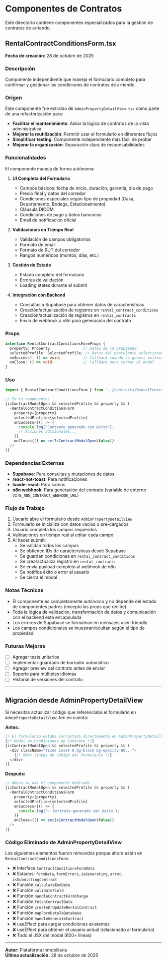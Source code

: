 # Componentes de Contratos

Este directorio contiene componentes especializados para la gestión de contratos de arriendo.

## RentalContractConditionsForm.tsx

**Fecha de creación:** 28 de octubre de 2025

### Descripción

Componente independiente que maneja el formulario completo para confirmar y gestionar las condiciones de contratos de arriendo.

### Origen

Este componente fue extraído de `AdminPropertyDetailView.tsx` como parte de una refactorización para:

- **Facilitar el mantenimiento**: Aislar la lógica de contratos de la vista administrativa
- **Mejorar la reutilización**: Permitir usar el formulario en diferentes flujos
- **Simplificar testing**: Componente independiente más fácil de probar
- **Mejorar la organización**: Separación clara de responsabilidades

### Funcionalidades

El componente maneja de forma autónoma:

1. **UI Completa del Formulario**
   - Campos básicos: fecha de inicio, duración, garantía, día de pago
   - Precio final y datos del corredor
   - Condiciones especiales según tipo de propiedad (Casa, Departamento, Bodega, Estacionamiento)
   - Cláusula DICOM
   - Condiciones de pago y datos bancarios
   - Email de notificación oficial

2. **Validaciones en Tiempo Real**
   - Validación de campos obligatorios
   - Formato de email
   - Formato de RUT del corredor
   - Rangos numéricos (montos, días, etc.)

3. **Gestión de Estado**
   - Estado completo del formulario
   - Errores de validación
   - Loading states durante el submit

4. **Integración con Backend**
   - Consultas a Supabase para obtener datos de características
   - Creación/actualización de registros en `rental_contract_conditions`
   - Creación/actualización de registros en `rental_contracts`
   - Envío de webhook a n8n para generación del contrato

### Props

```typescript
interface RentalContractConditionsFormProps {
  property: Property;              // Datos de la propiedad
  selectedProfile: SelectedProfile; // Datos del postulante seleccionado
  onSuccess?: () => void;          // Callback cuando se genera exitosamente
  onClose: () => void;             // Callback para cerrar el modal
}
```

### Uso

```typescript
import { RentalContractConditionsForm } from '../contracts/RentalContractConditionsForm';

// En tu componente:
{isContractModalOpen && selectedProfile && property && (
  <RentalContractConditionsForm
    property={property}
    selectedProfile={selectedProfile}
    onSuccess={() => {
      console.log('Contrato generado con éxito');
      // Acciones adicionales...
    }}
    onClose={() => setIsContractModalOpen(false)}
  />
)}
```

### Dependencias Externas

- **Supabase**: Para consultas y mutaciones de datos
- **react-hot-toast**: Para notificaciones
- **lucide-react**: Para iconos
- **n8n webhook**: Para generación del contrato (variable de entorno `VITE_N8N_CONTRACT_WEBHOOK_URL`)

### Flujo de Trabajo

1. Usuario abre el formulario desde `AdminPropertyDetailView`
2. Formulario se inicializa con datos vacíos o pre-cargados
3. Usuario completa los campos requeridos
4. Validaciones en tiempo real al editar cada campo
5. Al hacer submit:
   - Se validan todos los campos
   - Se obtienen IDs de características desde Supabase
   - Se guardan condiciones en `rental_contract_conditions`
   - Se crea/actualiza registro en `rental_contracts`
   - Se envía payload completo al webhook de n8n
   - Se notifica éxito o error al usuario
   - Se cierra el modal

### Notas Técnicas

- El componente es completamente autónomo y no depende del estado de componentes padres (excepto las props que recibe)
- Toda la lógica de validación, transformación de datos y comunicación con el backend está encapsulada
- Los errores de Supabase se formatean en mensajes user-friendly
- Los campos condicionales se muestran/ocultan según el tipo de propiedad

### Futuras Mejoras

- [ ] Agregar tests unitarios
- [ ] Implementar guardado de borrador automático
- [ ] Agregar preview del contrato antes de enviar
- [ ] Soporte para múltiples idiomas
- [ ] Historial de versiones del contrato

---

## Migración desde AdminPropertyDetailView

Si necesitas actualizar código que referenciaba el formulario en `AdminPropertyDetailView`, ten en cuenta:

**Antes:**
```typescript
// El formulario estaba incrustado directamente en AdminPropertyDetailView
{/* Modal de Condiciones de Contrato */}
{isContractModalOpen && selectedProfile && property && (
  <div className="fixed inset-0 bg-black bg-opacity-60...">
    {/* 600+ líneas de código del formulario */}
  </div>
)}
```

**Después:**
```typescript
// Ahora se usa el componente dedicado
{isContractModalOpen && selectedProfile && property && (
  <RentalContractConditionsForm
    property={property}
    selectedProfile={selectedProfile}
    onSuccess={() => {
      console.log('✅ Contrato generado con éxito');
    }}
    onClose={() => setIsContractModalOpen(false)}
  />
)}
```

### Código Eliminado de AdminPropertyDetailView

Los siguientes elementos fueron removidos porque ahora están en `RentalContractConditionsForm`:

- ❌ Interface `ContractConditionsFormData`
- ❌ Estados: `formData`, `formErrors`, `isGenerating`, `error`, `isSubmittingContract`
- ❌ Función `calculateEndDate`
- ❌ Función `validateField`
- ❌ Función `handleContractFormChange`
- ❌ Función `fetchContractData`
- ❌ Función `createOrUpdateRentalContract`
- ❌ Función `mapFormDataToDatabase`
- ❌ Función `handleGenerateContract`
- ❌ useEffect para cargar condiciones existentes
- ❌ useEffect para obtener el usuario actual (relacionado al formulario)
- ❌ Todo el JSX del modal (600+ líneas)

---

**Autor:** Plataforma Inmobiliaria  
**Última actualización:** 28 de octubre de 2025

